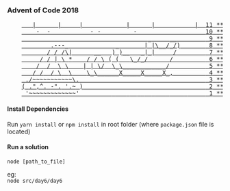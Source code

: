 ### Advent of Code 2018

<pre>
    <a href="https://adventofcode.com/2018/day/11" class="calendar-day11 calendar-verycomplete">   |      |     |            |      |           |  <span class="calendar-day">11</span> <span class="calendar-mark-complete">*</span><span class="calendar-mark-verycomplete">*</span></a>
    <a href="https://adventofcode.com/2018/day/10" class="calendar-day10 calendar-verycomplete">    -  -           - -         -                   <span class="calendar-day">10</span> <span class="calendar-mark-complete">*</span><span class="calendar-mark-verycomplete">*</span></a>
    <a href="https://adventofcode.com/2018/day/9" class="calendar-day9 calendar-verycomplete">                                   <span class="calendar-color-r">_</span>     <span class="calendar-color-r">__</span>        <span class="calendar-day"> 9</span> <span class="calendar-mark-complete">*</span><span class="calendar-mark-verycomplete">*</span></a>
    <a href="https://adventofcode.com/2018/day/8" class="calendar-day8 calendar-verycomplete">        <span class="calendar-color-r">.---_</span>             <span class="calendar-color-r">_</span>       <span class="calendar-color-d">|</span> <span class="calendar-color-r">|\__</span><span class="calendar-color-d">/</span><span class="calendar-color-r">_/)</span>       <span class="calendar-day"> 8</span> <span class="calendar-mark-complete">*</span><span class="calendar-mark-verycomplete">*</span></a>
    <a href="https://adventofcode.com/2018/day/7" class="calendar-day7 calendar-verycomplete">       <span class="calendar-color-r">/</span> <span class="calendar-color-d">/</span> <span class="calendar-color-r">/\|</span>      <span class="calendar-color-s">__</span>   <span class="calendar-color-d">)</span> <span class="calendar-color-r">)__</span>   <span class="calendar-color-d">_|</span><span class="calendar-color-r">_|</span>     <span class="calendar-color-r">/</span>        <span class="calendar-day"> 7</span> <span class="calendar-mark-complete">*</span><span class="calendar-mark-verycomplete">*</span></a>
    <a href="https://adventofcode.com/2018/day/6" class="calendar-day6 calendar-verycomplete">     <span class="calendar-color-r">/</span> <span class="calendar-color-d">/</span> <span class="calendar-color-d">|</span> <span class="calendar-color-r">\</span> <span class="calendar-color-y">*</span>    <span class="calendar-color-s">/</span> <span class="calendar-color-s">/</span> <span class="calendar-color-s">\</span> <span class="calendar-color-d">(</span> <span class="calendar-color-r">(</span>   <span class="calendar-color-r">\_</span><span class="calendar-color-d">/</span><span class="calendar-color-r">_/</span>      <span class="calendar-color-r">/</span>         <span class="calendar-day"> 6</span> <span class="calendar-mark-complete">*</span><span class="calendar-mark-verycomplete">*</span></a>
    <a href="https://adventofcode.com/2018/day/5" class="calendar-day5 calendar-verycomplete">    <span class="calendar-color-r">/</span>  <span class="calendar-color-d">/</span>  <span class="calendar-color-d">\</span> <span class="calendar-color-r">\</span>    <span class="calendar-color-s">|</span> <span class="calendar-color-s">|</span> <span class="calendar-color-s">\/</span>  <span class="calendar-color-d">\_</span><span class="calendar-color-r">\____________/</span>          <span class="calendar-day"> 5</span> <span class="calendar-mark-complete">*</span><span class="calendar-mark-verycomplete">*</span></a>
    <a href="https://adventofcode.com/2018/day/4" class="calendar-day4 calendar-verycomplete">   <span class="calendar-color-r">/</span> <span class="calendar-color-d">/</span>  <span class="calendar-color-d">/</span> <span class="calendar-color-d">\</span>  <span class="calendar-color-r">\</span>    <span class="calendar-color-s">\_\______X_____X_____X_,</span>         <span class="calendar-day"> 4</span> <span class="calendar-mark-complete">*</span><span class="calendar-mark-verycomplete">*</span></a>
    <a href="https://adventofcode.com/2018/day/3" class="calendar-day3 calendar-verycomplete"> <span class="calendar-color-w">./~~~~~~~~~~~\.</span>                                   <span class="calendar-day"> 3</span> <span class="calendar-mark-complete">*</span><span class="calendar-mark-verycomplete">*</span></a>
    <a href="https://adventofcode.com/2018/day/2" class="calendar-day2 calendar-verycomplete"><span class="calendar-color-w">(</span> <span class="calendar-color-w">.",^.</span> <span class="calendar-color-w">-".</span> <span class="calendar-color-w">'.~</span> <span class="calendar-color-w">)</span>                                  <span class="calendar-day"> 2</span> <span class="calendar-mark-complete">*</span><span class="calendar-mark-verycomplete">*</span></a>
    <a href="https://adventofcode.com/2018/day/1" class="calendar-day1 calendar-verycomplete"><span class="calendar-color-w">_'~~~~~~~~~~~~~'_________</span> <span class="calendar-color-w">___</span> <span class="calendar-color-w">__</span> <span class="calendar-color-w">_</span>  <span class="calendar-color-w">_</span>   <span class="calendar-color-w">_</span>    <span class="calendar-color-w">_</span>     <span class="calendar-day"> 1</span> <span class="calendar-mark-complete">*</span><span class="calendar-mark-verycomplete">*</span></a>
</pre>


#### Install Dependencies
Run ``yarn install`` or ``npm install`` in root folder (where ``package.json`` file is located)

#### Run a solution
``node [path_to_file]``

eg:  
``node src/day6/day6``

